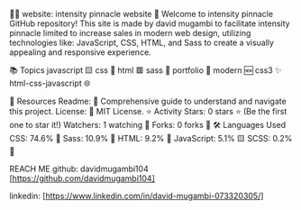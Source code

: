 💼💡 website: intensity pinnacle website
🌟 Welcome to intensity pinnacle GitHub repository!
This site is made by david mugambi to facilitate intensity pinnacle limited
to increase sales in modern web design,
utilizing technologies like: JavaScript, CSS, HTML, and Sass to create a visually appealing and responsive experience.




📚 Topics
javascript 🟨
css 🔵
html 🟥
sass 🎨
portfolio 📁
modern 🆕
css3 ✨
html-css-javascript 🌐



📄 Resources
Readme: 📘 Comprehensive guide to understand and navigate this project.
License: 📜 MIT License.
⭐ Activity
Stars: 0 stars ⭐ (Be the first one to star it!)
Watchers: 1 watching 👀
Forks: 0 forks 🍴
🛠️ Languages Used
CSS: 74.6% 🎨
Sass: 10.9% 👚
HTML: 9.2% 📄
JavaScript: 5.1% 🟨
SCSS: 0.2% 🧵



REACH ME
github: davidmugambi104 [https://github.com/davidmugambi104]

linkedin: [https://www.linkedin.com/in/david-mugambi-073320305/]

